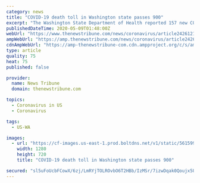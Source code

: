 ```yaml
---
category: news
title: "COVID-19 death toll in Washington state passes 900"
excerpt: "The Washington State Department of Health reported 157 new COVID-19 cases and 14 additional deaths Friday. Statewide case totals have reached 16,388, while the state’s death toll is now at 905, up from 16,"
publishedDateTime: 2020-05-09T01:48:00Z
webUrl: "https://www.thenewstribune.com/news/coronavirus/article242612146.html"
ampWebUrl: "https://amp.thenewstribune.com/news/coronavirus/article242612146.html"
cdnAmpWebUrl: "https://amp-thenewstribune-com.cdn.ampproject.org/c/s/amp.thenewstribune.com/news/coronavirus/article242612146.html"
type: article
quality: 75
heat: 75
published: false

provider:
  name: News Tribune
  domain: thenewstribune.com

topics:
  - Coronavirus in US
  - Coronavirus

tags:
  - US-WA

images:
  - url: "https://cf-images.us-east-1.prod.boltdns.net/v1/static/5615998020001/7d919262-3f57-45df-9021-1a921d5d3055/0174afbf-2175-48f0-9f8d-cafdb9b2bdbc/1280x720/match/image.jpg"
    width: 1280
    height: 720
    title: "COVID-19 death toll in Washington state passes 900"

secured: "sl5uFoUcbFCowX/6zj/LmRYjTOLROvbO6T2HBb/IzMSr/7izwDqak0Qoujx5Uk4YQqYnQMHXZDtnfjukcf35Hd39Ey+SdriF+COh/jGj3lL3/z/gQzRB9KKZb6RJxbYBZ0OA2iyoVg80Uo/qCAFUWHXnvVp/dAsOnIuCknfB7bcN2CtH3VZd04kz/zUSNC3ZSCN0SRRSu1Z6PYQSnrx1Dwg8YWJbi0tIcw5RE8+u6BykH+XgsLPqjc64fO2zTI1Fm/WwEsp6kb7rX1LV87x4BpYkOq18HLFJvJlmjlTo4A752eCm+2tVZDRcUNbp6hoIdzHSPQ/iOrWBSDW0DaAQAIGyJwiV02F4nFKfF9OP4puhFjqVW2+hs8yJaOzI49oCDidE2QUpzgBhAUC1XbKAymBVINTGc1xPhvRfdNRXU02W6zL6oxu3+vS/OtT1C7GVIxhxrx569KjpUyIlrSxnTEaarUuxGw1deGsH2Nkwf4A=;9ZEe0ugcG6NaTtbE8QrDOQ=="
---
```


